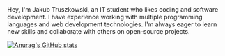 ##
Hey, I'm Jakub Truszkowski, an IT student who likes coding and software development. I have experience working with multiple programming languages and web development technologies. I'm always eager to learn new skills and collaborate with others on open-source projects.


[![Anurag's GitHub stats](https://github-readme-stats.vercel.app/api?username=jakubtru&count_private=true&show_icons=true&theme=radical)](https://github.com/anuraghazra/github-readme-stats)
### 

<!--
**jakubtru/jakubtru** is a ✨ _special_ ✨ repository because its `README.md` (this file) appears on your GitHub profile.

Here are some ideas to get you started:

- 🔭 I’m currently working on ...
- 🌱 I’m currently learning ...
- 👯 I’m looking to collaborate on ...
- 🤔 I’m looking for help with ...
- 💬 Ask me about ...
- 📫 How to reach me: ...
- 😄 Pronouns: ...a
- ⚡ Fun fact: ...
-->
